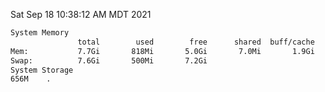 Sat Sep 18 10:38:12 AM MDT 2021
```bash
System Memory
               total        used        free      shared  buff/cache   available
Mem:           7.7Gi       818Mi       5.0Gi       7.0Mi       1.9Gi       6.5Gi
Swap:          7.6Gi       500Mi       7.2Gi
System Storage
656M	.
```
```bash
